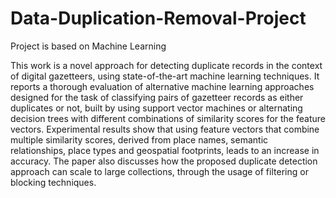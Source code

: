 # Data-Duplication-Removal-Project


Project is based on Machine Learning


This work is a novel approach for detecting duplicate records in the context of digital gazetteers, using state-of-the-art machine learning techniques. It reports a thorough evaluation of alternative machine learning approaches designed for the task of classifying pairs of gazetteer records as either duplicates or not, built by using support vector machines or alternating decision trees with different combinations of similarity scores for the feature vectors. Experimental results show that using feature vectors that combine multiple similarity scores, derived from place names, semantic relationships, place types and geospatial footprints, leads to an increase in accuracy. The paper also discusses how the proposed duplicate detection approach can scale to large collections, through the usage of filtering or blocking techniques.

